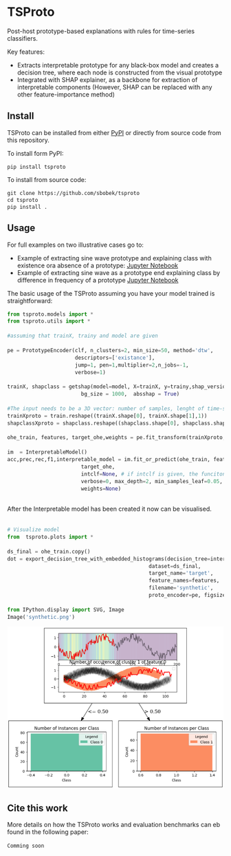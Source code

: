 # TSProto
Post-host prototype-based explanations with rules for time-series classifiers.

Key features:
  * Extracts interpretable prototype for any black-box model and creates a decision tree, where each node is constructed from the visual prototype
  * Integrated with SHAP explainer, as a backbone for extraction of interpretable components (However, SHAP can be replaced with any other feature-importance method)

## Install
TSProto can be installed from either [PyPI](https://pypi.org/project/tsproto/) or directly from source code from this repository.

To install form PyPI:

```
pip install tsproto
````

To install from source code:

```
git clone https://github.com/sbobek/tsproto
cd tsproto
pip install .
```

## Usage
For full examples on two illustrative cases go to:
  * Example of extracting sine wave prototype and explaining class with existence ora absence of a prototype: [Jupyter Notebook]()
  * Example of extracting sine wave as a prototype end explaining class by difference in frequency of a prototype [Jupyter Notebook]()

The basic usage of the TSProto assuming you have your model trained is straightforward:

``` python
from tsproto.models import *
from tsproto.utils import *

#assuming that trainX, trainy and model are given

pe = PrototypeEncoder(clf, n_clusters=2, min_size=50, method='dtw',
                      descriptors=['existance'],
                      jump=1, pen=1,multiplier=2,n_jobs=-1,
                      verbose=1)

trainX, shapclass = getshap(model=model, X=trainX, y=trainy,shap_version='deep',
                        bg_size = 1000,  absshap = True)               
                        
#The input needs to be a 3D vector: number of samples, lenght of time-series, number of dimensions (features)                        
trainXproto = train.reshape((trainX.shape[0], trainX.shape[1],1))
shapclassXproto = shapclass.reshape((shapclass.shape[0], shapclass.shape[1],1))
       
ohe_train, features, target_ohe,weights = pe.fit_transform(trainXproto,shapclassXproto)

im  = InterpretableModel()
acc,prec,rec,f1,interpretable_model = im.fit_or_predict(ohe_train, features, 
                        target_ohe,
                        intclf=None, # if intclf is given, the funciton behaves as predict, 
                        verbose=0, max_depth=2, min_samples_leaf=0.05,
                        weights=None)
                 
```

After the Interpretable model has been created it now can be visualised.

``` python
                       
# Visualize model
from  tsproto.plots import *

ds_final = ohe_train.copy()
dot = export_decision_tree_with_embedded_histograms(decision_tree=interpretable_model, 
                                              dataset=ds_final, 
                                              target_name='target', 
                                              feature_names=features, 
                                              filename='synthetic', 
                                              proto_encoder=pe, figsize=(6,3))

from IPython.display import SVG, Image
Image('synthetic.png')

```

![Prototype visualization](https://raw.githubusercontent.com/sbobek/tsproto/main/pix/illustrative-example.png "Title")


## Cite this work
More details on how the TSProto works and evaluation benchmarks can eb found in the following paper:

```Comming soon```
